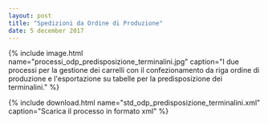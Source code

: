 ```yaml
---
layout: post
title: "Spedizioni da Ordine di Produzione"
date: 5 december 2017
---
```




{% include image.html name="processi_odp_predisposizione_terminalini.jpg" caption="I due processi per la gestione dei carrelli con il confezionamento da riga ordine di produzione e l'esportazione su tabelle per la predisposizione dei terminalini." %}


{% include download.html name="std_odp_predisposizione_terminalini.xml" caption="Scarica il processo in formato xml" %}

